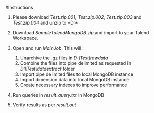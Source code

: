 #Instructions 

1. Please download *Test.zip.001*, *Test.zip.002*, *Test.zip.003* and *Test.zip.004* and unzip to *D:\*
1. Download *SampleTalendMongoDB.zip* and import to your Talend Workspace.
1. Open and run *MainJob*. This will :
	1. Unarchive the .gz files in *D:\Test\rawdata*
	1. Combine the files into pipe delimited as requested in *D:\Test\dataextract* folder
	1. Import pipe delimited files to local MongoDB instance
	1. Import dimension data into local MongoDB instance
	1. Create necessary indexes to improve performance

1. Run queries in *result_query.txt* in MongoDB
1. Verify results as per *result.out*
